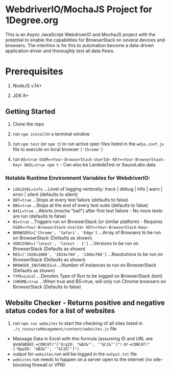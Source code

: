 # WebdriverIO/MochaJS Project for 1Degree.org

This is an Async JavaScript WebdriverIO and MochaJS project with the potential to enable the capabilities for BrowserStack on several devices and browsers. The intention is for this to automation become a data-driven application driver and thoroughly test all data flows.

# Prerequisites

1.  NodeJS v.14+

2.  JDK 8+

## Getting Started

1.  Clone the repo

2.  run `npm install`in a terminal window

3.  run `npm test` (or `npm t`) to run active spec files listed in the `wdio.conf.js` file to execute on local browser `['Chrome']`

4.  run `BS=true USER=<Your-BrowserStack-UserId> KEY=<Your-BrowserStack-Key> BAIL=true npm t` - Can also be LambdaTest or SauceLabs data

### Notable Runtime Environment Variables for WebdriverIO:

- `LOGLEVEL=info` ...Level of logging verbosity: trace | debug | info | warn | error | silent (defaults to silent)
- `DBT=true` ...Stops at every test failure (defaults to false)
- `DBS=true` ...Stops at the end of every test suite (defaults to false)
- `BAIL=true` ...Aborts (mocha "bail") after first test failure - No more tests are run (defaults to false)
- `BS=true` ...Triggers run on BrowserStack (or similar platform) - Requires `USER=<Your-BrowserStack-UserId> KEY=<Your-BrowserStack-Key>`
- `BROWSERS=['Chrome', 'Safari', 'Edge']` ...Array of Browsers to be run on BrowserStack (Defaults as shown)
- `VERSIONS=['latest', 'latest - 1']` ...Versions to be run on BrowserStack (Defaults as shown)
- `RES=['1920x1080', '1024x768', '1366x768']` ...Resolutions to be run on BrowserStack (Defaults as shown)
- `BROWSER_INSTANCES=5` ...Number of instances to run on BrowserStack (Defaults as shown)
- `TYPE=Local` ...Denotes Type of Run to be logged on BrowserStack (text)
- `CHROME=true` ...When true and BS=true, will only run Chrome browsers on BrowserStack (Defaults to false)

## Website Checker - Returns positive and negative status codes for a list of websites

1.  run `npm run websites` to start the checking of all sites listed in `./z_resourceManagement/content/websites.js` file

- Massage Data in Excel with this formula (assuming ID and URL are available): `=CONCAT("['OrgID: "&B2&"', '"&C2&"']")` or `=CONCAT("['OppID: "&B2&"', '"&C2&"']")`
- output for `websites` run will be logged in the `output.txt` file
- `websites` run needs to happen on a server open to the internet (no site-blocking firewall or VPN)
